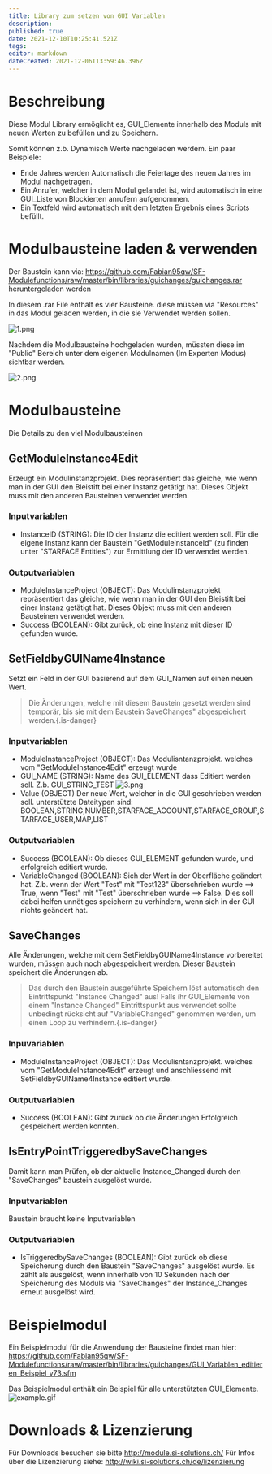 ```yaml
---
title: Library zum setzen von GUI Variablen
description: 
published: true
date: 2021-12-10T10:25:41.521Z
tags: 
editor: markdown
dateCreated: 2021-12-06T13:59:46.396Z
---
```


# Beschreibung
Diese Modul Library ermöglicht es, GUI_Elemente innerhalb des Moduls mit neuen Werten zu befüllen und zu Speichern.

Somit können z.b. Dynamisch Werte nachgeladen werdem.
Ein paar Beispiele:

- Ende Jahres werden Automatisch die Feiertage des neuen Jahres im Modul nachgetragen.
- Ein Anrufer, welcher in dem Modul gelandet ist, wird automatisch in eine GUI_Liste von Blockierten anrufern aufgenommen.
- Ein Textfeld wird automatisch mit dem letzten Ergebnis eines Scripts befüllt.

# Modulbausteine laden & verwenden

Der Baustein kann via: https://github.com/Fabian95qw/SF-Modulefunctions/raw/master/bin/libraries/guichanges/guichanges.rar heruntergeladen werden

In diesem .rar File enthält es vier Bausteine. diese müssen via "Resources" in das Modul geladen werden, in die sie Verwendet werden sollen.

![1.png](/uploads/gui-variablen-setzen/1.png)

Nachdem die Modulbausteine hochgeladen wurden, müssten diese im "Public" Bereich unter dem eigenen Modulnamen (Im Experten Modus) sichtbar werden.

![2.png](/uploads/gui-variablen-setzen/2.png)

# Modulbausteine
Die Details zu den viel Modulbausteinen

## GetModuleInstance4Edit
Erzeugt ein Modulinstanzprojekt. Dies repräsentiert das gleiche, wie wenn man in der GUI den Bleistift bei einer Instanz getätigt hat. Dieses Objekt muss mit den anderen Bausteinen verwendet werden.

### Inputvariablen
- InstanceID (STRING): Die ID der Instanz die editiert werden soll. Für die eigene Instanz kann der Baustein "GetModuleInstanceId" (zu finden unter "STARFACE Entities") zur Ermittlung der ID verwendet werden.

### Outputvariablen
- ModuleInstanceProject (OBJECT): Das Modulinstanzprojekt repräsentiert das gleiche, wie wenn man in der GUI den Bleistift bei einer Instanz getätigt hat. Dieses Objekt muss mit den anderen Bausteinen verwendet werden.
- Success (BOOLEAN): Gibt zurück, ob eine Instanz mit dieser ID gefunden wurde.

## SetFieldbyGUIName4Instance
Setzt ein Feld in der GUI basierend auf dem GUI_Namen auf einen neuen Wert.
> Die Änderungen, welche mit diesem Baustein gesetzt werden sind temporär, bis sie mit dem Baustein SaveChanges" abgespeichert werden.{.is-danger}

### Inputvariablen
- ModuleInstanceProject (OBJECT): Das Modulisntanzprojekt. welches vom "GetModuleInstance4Edit" erzeugt wurde
- GUI_NAME (STRING): Name des GUI_ELEMENT dass Editiert werden soll. Z.b. GUI_STRING_TEST
![3.png](/uploads/gui-variablen-setzen/3.png)
- Value (OBJECT) Der neue Wert, welcher in die GUI geschrieben werden soll. unterstützte Dateitypen sind: BOOLEAN,STRING,NUMBER,STARFACE_ACCOUNT,STARFACE_GROUP,STARFACE_USER,MAP,LIST

### Outputvariablen
- Success (BOOLEAN): Ob dieses GUI_ELEMENT gefunden wurde, und erfolgreich editiert wurde.
- VariableChanged (BOOLEAN): Sich der Wert in der Oberfläche geändert hat. Z.b. wenn der Wert "Test" mit "Test123" überschrieben wurde ==> True, wenn "Test" mit "Test" überschrieben wurde ==> False. Dies soll dabei helfen unnötiges speichern zu verhindern, wenn sich in der GUI nichts geändert hat.

## SaveChanges
Alle Änderungen, welche mit dem SetFieldbyGUIName4Instance vorbereitet wurden, müssen auch noch abgespeichert werden.
Dieser Baustein speichert die Änderungen ab.
> Das durch den Baustein ausgeführte Speichern löst automatisch den Eintrittspunkt "Instance Changed" aus! Falls ihr GUI_Elemente von einem "Instance Changed" Eintrittspunkt aus verwendet sollte unbedingt rücksicht auf "VariableChanged" genommen werden, um einen Loop zu verhindern.{.is-danger}

### Inpuvariablen
- ModuleInstanceProject (OBJECT): Das Modulisntanzprojekt. welches vom "GetModuleInstance4Edit" erzeugt und anschliessend mit SetFieldbyGUIName4Instance editiert wurde.

### Outputvariablen
- Success (BOOLEAN): Gibt zurück ob die Änderungen Erfolgreich gespeichert werden konnten.

## IsEntryPointTriggeredbySaveChanges
Damit kann man Prüfen, ob der aktuelle Instance_Changed durch den "SaveChanges" baustein ausgelöst wurde.

### Inputvariablen
Baustein braucht keine Inputvariablen

### Outputvariablen
- IsTriggeredbySaveChanges (BOOLEAN): Gibt zurück ob diese Speicherung durch den Baustein "SaveChanges" ausgelöst wurde. Es zählt als ausgelöst, wenn innerhalb von 10 Sekunden nach der Speicherung des Moduls via "SaveChanges" der Instance_Changes erneut ausgelöst wird.

# Beispielmodul
Ein Beispielmodul für die Anwendung der Bausteine findet man hier: https://github.com/Fabian95qw/SF-Modulefunctions/raw/master/bin/libraries/guichanges/GUI_Variablen_editieren_Beispiel_v73.sfm

Das Beispielmodul enthält ein Beispiel für alle unterstützten GUI_Elemente.
![example.gif](/uploads/gui-variablen-setzen/example.gif)

# Downloads & Lizenzierung
Für Downloads besuchen sie bitte http://module.si-solutions.ch/
Für Infos über die Lizenzierung siehe: http://wiki.si-solutions.ch/de/lizenzierung
